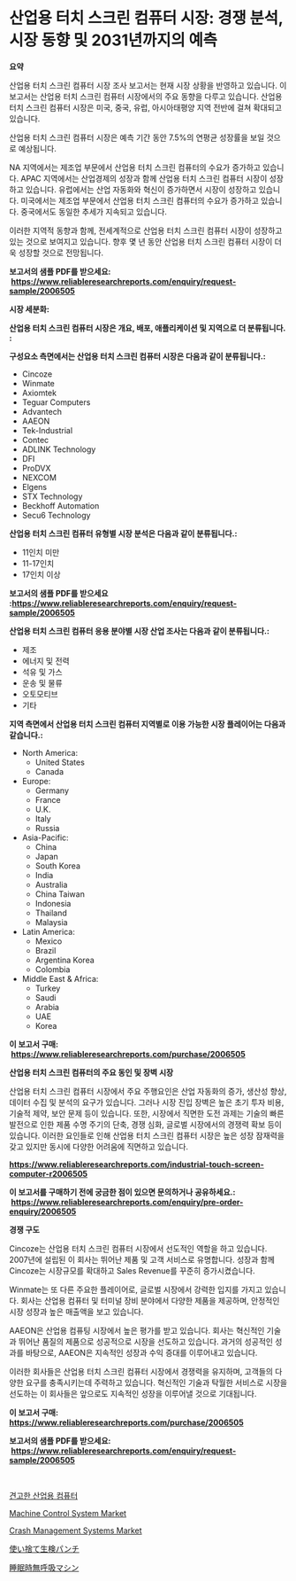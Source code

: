 <p><h1>산업용 터치 스크린 컴퓨터 시장: 경쟁 분석, 시장 동향 및 2031년까지의 예측</h1></p><p><strong>요약</strong></p>
<p><p>산업용 터치 스크린 컴퓨터 시장 조사 보고서는 현재 시장 상황을 반영하고 있습니다. 이 보고서는 산업용 터치 스크린 컴퓨터 시장에서의 주요 동향을 다루고 있습니다. 산업용 터치 스크린 컴퓨터 시장은 미국, 중국, 유럽, 아시아태평양 지역 전반에 걸쳐 확대되고 있습니다.</p><p>산업용 터치 스크린 컴퓨터 시장은 예측 기간 동안 7.5%의 연평균 성장률을 보일 것으로 예상됩니다. </p><p>NA 지역에서는 제조업 부문에서 산업용 터치 스크린 컴퓨터의 수요가 증가하고 있습니다. APAC 지역에서는 산업경제의 성장과 함께 산업용 터치 스크린 컴퓨터 시장이 성장하고 있습니다. 유럽에서는 산업 자동화와 혁신이 증가하면서 시장이 성장하고 있습니다. 미국에서는 제조업 부문에서 산업용 터치 스크린 컴퓨터의 수요가 증가하고 있습니다. 중국에서도 동일한 추세가 지속되고 있습니다.</p><p>이러한 지역적 동향과 함께, 전세계적으로 산업용 터치 스크린 컴퓨터 시장이 성장하고 있는 것으로 보여지고 있습니다. 향후 몇 년 동안 산업용 터치 스크린 컴퓨터 시장이 더욱 성장할 것으로 전망됩니다.</p></p>
<p><strong>보고서의 샘플 PDF를 받으세요: &nbsp;<a href="https://www.reliableresearchreports.com/enquiry/request-sample/2006505">https://www.reliableresearchreports.com/enquiry/request-sample/2006505</a></strong></p>
<p><strong>시장 세분화:</strong></p>
<p><strong> 산업용 터치 스크린 컴퓨터 시장은 개요, 배포, 애플리케이션 및 지역으로 더 분류됩니다. :</strong></p>
<p><strong>구성요소 측면에서는 산업용 터치 스크린 컴퓨터 시장은 다음과 같이 분류됩니다.:</strong></p>
<p><ul><li>Cincoze</li><li>Winmate</li><li>Axiomtek</li><li>Teguar Computers</li><li>Advantech</li><li>AAEON</li><li>Tek-Industrial</li><li>Contec</li><li>ADLINK Technology</li><li>DFI</li><li>ProDVX</li><li>NEXCOM</li><li>Elgens</li><li>STX Technology</li><li>Beckhoff Automation</li><li>Secu6 Technology</li></ul></p>
<p><strong> 산업용 터치 스크린 컴퓨터 유형별 시장 분석은 다음과 같이 분류됩니다.:</strong></p>
<p><ul><li>11인치 미만</li><li>11-17인치</li><li>17인치 이상</li></ul></p>
<p><strong>보고서의 샘플 PDF를 받으세요 :<a href="https://www.reliableresearchreports.com/enquiry/request-sample/2006505">https://www.reliableresearchreports.com/enquiry/request-sample/2006505</a></strong></p>
<p><strong> 산업용 터치 스크린 컴퓨터 응용 분야별 시장 산업 조사는 다음과 같이 분류됩니다.:</strong></p>
<p><ul><li>제조</li><li>에너지 및 전력</li><li>석유 및 가스</li><li>운송 및 물류</li><li>오토모티브</li><li>기타</li></ul></p>
<p><strong>지역 측면에서 산업용 터치 스크린 컴퓨터 지역별로 이용 가능한 시장 플레이어는 다음과 같습니다.:</strong></p>
<p><ul>
    <li>
        North America:
        <ul>
            <li>United States</li>
            <li>Canada</li>
        </ul>
    </li>
    <li>
        Europe:
        <ul>
            <li>Germany</li>
            <li>France</li>
            <li>U.K.</li>
            <li>Italy</li>
            <li>Russia</li>
        </ul>
    </li>
    <li>
        Asia-Pacific:
        <ul>
            <li>China</li>
            <li>Japan</li>
            <li>South Korea</li>
            <li>India</li>
            <li>Australia</li>
            <li>China Taiwan</li>
            <li>Indonesia</li>
            <li>Thailand</li>
            <li>Malaysia</li>
        </ul>
    </li>
    <li>
        Latin America:
        <ul>
            <li>Mexico</li>
            <li>Brazil</li>
            <li>Argentina Korea</li>
            <li>Colombia</li>
        </ul>
    </li>
    <li>
        Middle East & Africa:
        <ul>
            <li>Turkey</li>
            <li>Saudi</li>
            <li>Arabia</li>
            <li>UAE</li>
            <li>Korea</li>
        </ul>
    </li>
    </ul></p>
<p><strong>이 보고서 구매: &nbsp;<a href="https://www.reliableresearchreports.com/purchase/2006505">https://www.reliableresearchreports.com/purchase/2006505</a></strong></p>
<p><strong>산업용 터치 스크린 컴퓨터의 주요 동인 및 장벽 시장</strong></p>
<p><p>산업용 터치 스크린 컴퓨터 시장에서 주요 주행요인은 산업 자동화의 증가, 생산성 향상, 데이터 수집 및 분석의 요구가 있습니다. 그러나 시장 진입 장벽은 높은 초기 투자 비용, 기술적 제약, 보안 문제 등이 있습니다. 또한, 시장에서 직면한 도전 과제는 기술의 빠른 발전으로 인한 제품 수명 주기의 단축, 경쟁 심화, 글로벌 시장에서의 경쟁력 확보 등이 있습니다. 이러한 요인들로 인해 산업용 터치 스크린 컴퓨터 시장은 높은 성장 잠재력을 갖고 있지만 동시에 다양한 어려움에 직면하고 있습니다.</p></p>
<p><strong><a href="https://www.reliableresearchreports.com/industrial-touch-screen-computer-r2006505">https://www.reliableresearchreports.com/industrial-touch-screen-computer-r2006505</a></strong></p>
<p><strong>이 보고서를 구매하기 전에 궁금한 점이 있으면 문의하거나 공유하세요.: &nbsp;<a href="https://www.reliableresearchreports.com/enquiry/pre-order-enquiry/2006505">https://www.reliableresearchreports.com/enquiry/pre-order-enquiry/2006505</a></strong></p>
<p><strong>경쟁 구도</strong></p>
<p><p>Cincoze는 산업용 터치 스크린 컴퓨터 시장에서 선도적인 역할을 하고 있습니다. 2007년에 설립된 이 회사는 뛰어난 제품 및 고객 서비스로 유명합니다. 성장과 함께 Cincoze는 시장규모를 확대하고 Sales Revenue를 꾸준히 증가시켰습니다.</p><p>Winmate는 또 다른 주요한 플레이어로, 글로벌 시장에서 강력한 입지를 가지고 있습니다. 회사는 산업용 컴퓨터 및 터미널 장비 분야에서 다양한 제품을 제공하며, 안정적인 시장 성장과 높은 매출액을 보고 있습니다.</p><p>AAEON은 산업용 컴퓨팅 시장에서 높은 평가를 받고 있습니다. 회사는 혁신적인 기술과 뛰어난 품질의 제품으로 성공적으로 시장을 선도하고 있습니다. 과거의 성공적인 성과를 바탕으로, AAEON은 지속적인 성장과 수익 증대를 이루어내고 있습니다.</p><p>이러한 회사들은 산업용 터치 스크린 컴퓨터 시장에서 경쟁력을 유지하며, 고객들의 다양한 요구를 충족시키는데 주력하고 있습니다. 혁신적인 기술과 탁월한 서비스로 시장을 선도하는 이 회사들은 앞으로도 지속적인 성장을 이루어낼 것으로 기대됩니다.</p></p>
<p><strong>이 보고서 구매: &nbsp; <a href="https://www.reliableresearchreports.com/purchase/2006505">https://www.reliableresearchreports.com/purchase/2006505</a></strong></p>
<p><strong>보고서의 샘플 PDF를 받으세요: &nbsp;<a href="https://www.reliableresearchreports.com/enquiry/request-sample/2006505">https://www.reliableresearchreports.com/enquiry/request-sample/2006505</a></strong><strong></strong></p>
<p>&nbsp;</p>
<p><p><a href="https://github.com/chupp85/Market-Research-Report-List-1/blob/main/594708453902.md">견고한 산업용 컴퓨터</a></p><p><a href="https://www.linkedin.com/pulse/machine-control-system-market-size-reveals-best-marketing-channels-4lvte?trackingId=AeI%2B3%2FOeDZTo0V6Zaui8KA%3D%3D">Machine Control System Market</a></p><p><a href="https://github.com/nathandecarvalho/Market-Research-Report-List-3/blob/main/crash-management-systems-market.md">Crash Management Systems Market</a></p><p><a href="https://github.com/Fatimaklein1/Market-Research-Report-List-1/blob/main/225359055909.md">使い捨て生検パンチ</a></p><p><a href="https://github.com/CloydAbbott2023/Market-Research-Report-List-1/blob/main/154590655908.md">睡眠時無呼吸マシン</a></p></p>